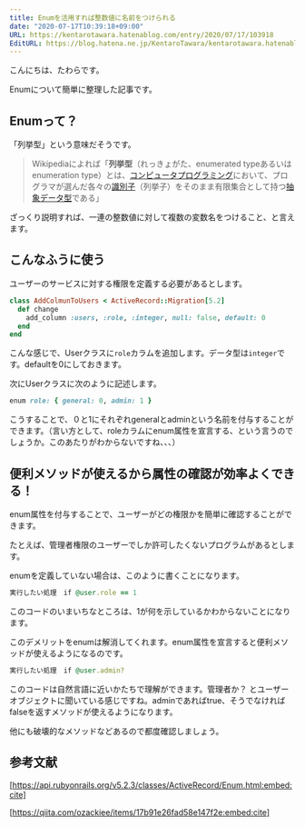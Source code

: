 ```yaml
---
title: Enumを活用すれば整数値に名前をつけられる
date: "2020-07-17T10:39:18+09:00"
URL: https://kentarotawara.hatenablog.com/entry/2020/07/17/103918
EditURL: https://blog.hatena.ne.jp/KentaroTawara/kentarotawara.hatenablog.com/atom/entry/26006613599657741
---
```


こんにちは、たわらです。

Enumについて簡単に整理した記事です。


## Enumって？

「列挙型」という意味だそうです。

> Wikipediaによれば「**列挙型**（れっきょがた、enumerated typeあるいはenumeration type）とは、[コンピュータプログラミング](https://ja.wikipedia.org/wiki/プログラミング_(コンピュータ))において、プログラマが選んだ各々の[識別子](https://ja.wikipedia.org/wiki/識別子)（列挙子）をそのまま有限集合として持つ[抽象データ型](https://ja.wikipedia.org/wiki/抽象データ型)である」

ざっくり説明すれば、一連の整数値に対して複数の変数名をつけること、と言えます。



## こんなふうに使う

ユーザーのサービスに対する権限を定義する必要があるとします。

```ruby
class AddColmunToUsers < ActiveRecord::Migration[5.2]
  def change
    add_column :users, :role, :integer, null: false, default: 0
  end
end
```

こんな感じで、Userクラスに`role`カラムを追加します。データ型は`integer`です。defaultを0にしておきます。

次にUserクラスに次のように記述します。

```ruby
enum role: { general: 0, admin: 1 }
```

こうすることで、０と1にそれぞれgeneralとadminという名前を付与することができます。（言い方として、roleカラムにenum属性を宣言する、という言うのでしょうか。このあたりがわからないですね、、、）



## 便利メソッドが使えるから属性の確認が効率よくできる！

enum属性を付与することで、ユーザーがどの権限かを簡単に確認することができます。

たとえば、管理者権限のユーザーでしか許可したくないプログラムがあるとします。

enumを定義していない場合は、このように書くことになります。

```ruby
実行したい処理　if @user.role == 1
```

このコードのいまいちなところは、1が何を示しているかわからないことになります。

このデメリットをenumは解消してくれます。enum属性を宣言すると便利メソッドが使えるようになるのです。

```ruby
実行したい処理　if @user.admin?
```

このコードは自然言語に近いかたちで理解ができます。管理者か？ とユーザーオブジェクトに聞いている感じですね。adminであればtrue、そうでなければfalseを返すメソッドが使えるようになります。

他にも破壊的なメソッドなどあるので都度確認しましょう。



## 参考文献


[https://api.rubyonrails.org/v5.2.3/classes/ActiveRecord/Enum.html:embed:cite]



[https://qiita.com/ozackiee/items/17b91e26fad58e147f2e:embed:cite]


